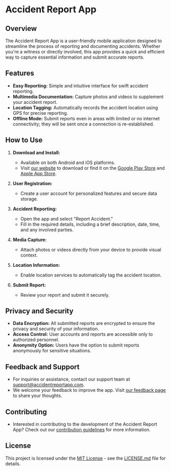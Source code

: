 # Accident Report App

## Overview

The Accident Report App is a user-friendly mobile application designed to streamline the process of reporting and documenting accidents. Whether you're a witness or directly involved, this app provides a quick and efficient way to capture essential information and submit accurate reports.

## Features

- **Easy Reporting:** Simple and intuitive interface for swift accident reporting.
- **Multimedia Documentation:** Capture photos and videos to supplement your accident report.
- **Location Tagging:** Automatically records the accident location using GPS for precise reporting.
- **Offline Mode:** Submit reports even in areas with limited or no internet connectivity; they will be sent once a connection is re-established.

## How to Use

1. **Download and Install:**
   - Available on both Android and iOS platforms.
   - Visit [our website] to download or find it on the [Google Play Store] and [Apple App Store].

2. **User Registration:**
   - Create a user account for personalized features and secure data storage.

3. **Accident Reporting:**
   - Open the app and select "Report Accident."
   - Fill in the required details, including a brief description, date, time, and any involved parties.

4. **Media Capture:**
   - Attach photos or videos directly from your device to provide visual context.

5. **Location Information:**
   - Enable location services to automatically tag the accident location.

6. **Submit Report:**
   - Review your report and submit it securely.

## Privacy and Security

- **Data Encryption:** All submitted reports are encrypted to ensure the privacy and security of your information.
- **Access Control:** User accounts and reports are accessible only to authorized personnel.
- **Anonymity Option:** Users have the option to submit reports anonymously for sensitive situations.

## Feedback and Support

- For inquiries or assistance, contact our support team at support@accidentreportapp.com.
- We welcome your feedback to improve the app. Visit [our feedback page] to share your thoughts.

## Contributing

- Interested in contributing to the development of the Accident Report App? Check out our [contribution guidelines] for more information.

## License

This project is licensed under the [MIT License] - see the [LICENSE.md] file for details.

[our website]: https://www.accidentreportapp.com
[Google Play Store]: https://play.google.com/store/apps/accidentreportapp
[Apple App Store]: https://apps.apple.com/us/app/accident-report-app/id123456789
[our feedback page]: https://www.accidentreportapp.com/feedback
[contribution guidelines]: https://github.com/accidentreportapp/contributing
[MIT License]: https://opensource.org/licenses/MIT
[LICENSE.md]: LICENSE.md
